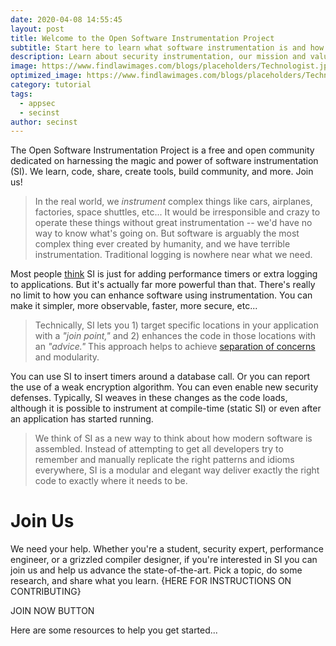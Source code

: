 ```yaml
---
date: 2020-04-08 14:55:45
layout: post
title: Welcome to the Open Software Instrumentation Project
subtitle: Start here to learn what software instrumentation is and how you can get started. You'll also learn about our mission and values and how you can join us. Or jump straight to the categories and articles below.
description: Learn about security instrumentation, our mission and values, and how to get started.
image: https://www.findlawimages.com/blogs/placeholders/Technologist.jpg
optimized_image: https://www.findlawimages.com/blogs/placeholders/Technologist.jpg
category: tutorial
tags:
  - appsec
  - secinst
author: secinst
---
```


The Open Software Instrumentation Project is a free and open community dedicated on harnessing the magic and power of software instrumentation (SI). We learn, code, share, create tools, build community, and more. Join us!

> In the real world, we *instrument* complex things like cars, airplanes, factories, space shuttles, etc...  It would be irresponsible and crazy to operate these things without great instrumentation -- we'd have no way to know what's going on. But software is arguably the most complex thing ever created by humanity, and we have terrible instrumentation. Traditional logging is nowhere near what we need.

Most people <a href="https://en.wikipedia.org/wiki/Instrumentation_(computer_programming)">think</a> SI is just for adding performance timers or extra logging to applications. But it's actually far more powerful than that. There's really no limit to how you can enhance software using instrumentation. You can make it simpler, more observable, faster, more secure, etc...

> Technically, SI lets you 1) target specific locations in your application with a *"join point,"* and 2) enhances the code in those locations with an *"advice."* This approach helps to achieve <a href="https://en.wikipedia.org/wiki/Separation_of_concerns">separation of concerns</a> and modularity.

You can use SI to insert timers around a database call. Or you can report the use of a weak encryption algorithm. You can even enable new security defenses. Typically, SI weaves in these changes as the code loads, although it is possible to instrument at compile-time (static SI) or even after an application has started running.

> We think of SI as a new way to think about how modern software is assembled. Instead of attempting to get all developers try to remember and manually replicate the right patterns and idioms everywhere, SI is a modular and elegant way deliver exactly the right code to exactly where it needs to be.

# Join Us

We need your help. Whether you're a student, security expert, performance engineer, or a grizzled compiler designer, if you're interested in SI you can join us and help us advance the state-of-the-art. Pick a topic, do some research, and share what you learn. {HERE FOR INSTRUCTIONS ON CONTRIBUTING}

JOIN NOW BUTTON

Here are some resources to help you get started...



